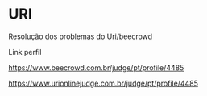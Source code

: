 # URI
Resolução dos problemas do Uri/beecrowd

Link perfil

https://www.beecrowd.com.br/judge/pt/profile/4485

https://www.urionlinejudge.com.br/judge/pt/profile/4485



